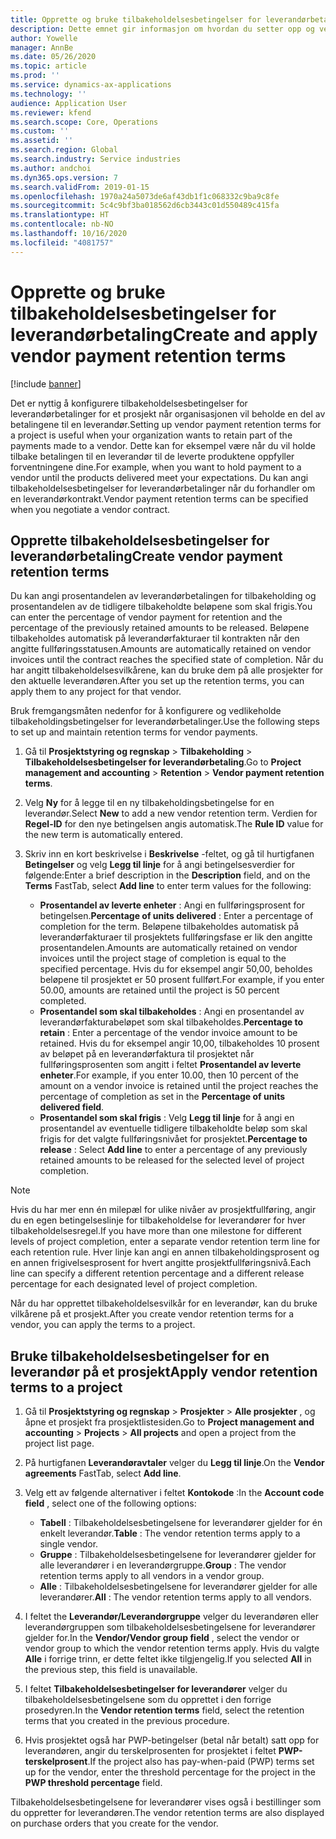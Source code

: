 ```yaml
---
title: Opprette og bruke tilbakeholdelsesbetingelser for leverandørbetaling
description: Dette emnet gir informasjon om hvordan du setter opp og vedlikeholder tilbakeholdelsesbetingelser for leverandørbetalinger.
author: Yowelle
manager: AnnBe
ms.date: 05/26/2020
ms.topic: article
ms.prod: ''
ms.service: dynamics-ax-applications
ms.technology: ''
audience: Application User
ms.reviewer: kfend
ms.search.scope: Core, Operations
ms.custom: ''
ms.assetid: ''
ms.search.region: Global
ms.search.industry: Service industries
ms.author: andchoi
ms.dyn365.ops.version: 7
ms.search.validFrom: 2019-01-15
ms.openlocfilehash: 1970a24a5073de6af43db1f1c068332c9ba9c8fe
ms.sourcegitcommit: 5c4c9bf3ba018562d6cb3443c01d550489c415fa
ms.translationtype: HT
ms.contentlocale: nb-NO
ms.lasthandoff: 10/16/2020
ms.locfileid: "4081757"
---
```

# <a name="create-and-apply-vendor-payment-retention-terms"></a><span data-ttu-id="9666a-103">Opprette og bruke tilbakeholdelsesbetingelser for leverandørbetaling</span><span class="sxs-lookup"><span data-stu-id="9666a-103">Create and apply vendor payment retention terms</span></span>

[!include [banner](../includes/banner.md)] 

<span data-ttu-id="9666a-104">Det er nyttig å konfigurere tilbakeholdelsesbetingelser for leverandørbetalinger for et prosjekt når organisasjonen vil beholde en del av betalingene til en leverandør.</span><span class="sxs-lookup"><span data-stu-id="9666a-104">Setting up vendor payment retention terms for a project is useful when your organization wants to retain part of the payments made to a vendor.</span></span> <span data-ttu-id="9666a-105">Dette kan for eksempel være når du vil holde tilbake betalingen til en leverandør til de leverte produktene oppfyller forventningene dine.</span><span class="sxs-lookup"><span data-stu-id="9666a-105">For example, when you want to hold payment to a vendor until the products delivered meet your expectations.</span></span> <span data-ttu-id="9666a-106">Du kan angi tilbakeholdelsesbetingelser for leverandørbetalinger når du forhandler om en leverandørkontrakt.</span><span class="sxs-lookup"><span data-stu-id="9666a-106">Vendor payment retention terms can be specified when you negotiate a vendor contract.</span></span>

## <a name="create-vendor-payment-retention-terms"></a><span data-ttu-id="9666a-107">Opprette tilbakeholdelsesbetingelser for leverandørbetaling</span><span class="sxs-lookup"><span data-stu-id="9666a-107">Create vendor payment retention terms</span></span>

<span data-ttu-id="9666a-108">Du kan angi prosentandelen av leverandørbetalingen for tilbakeholding og prosentandelen av de tidligere tilbakeholdte beløpene som skal frigis.</span><span class="sxs-lookup"><span data-stu-id="9666a-108">You can enter the percentage of vendor payment for retention and the percentage of the previously retained amounts to be released.</span></span> <span data-ttu-id="9666a-109">Beløpene tilbakeholdes automatisk på leverandørfakturaer til kontrakten når den angitte fullføringsstatusen.</span><span class="sxs-lookup"><span data-stu-id="9666a-109">Amounts are automatically retained on vendor invoices until the contract reaches the specified state of completion.</span></span> <span data-ttu-id="9666a-110">Når du har angitt tilbakeholdelsesvilkårene, kan du bruke dem på alle prosjekter for den aktuelle leverandøren.</span><span class="sxs-lookup"><span data-stu-id="9666a-110">After you set up the retention terms, you can apply them to any project for that vendor.</span></span>

<span data-ttu-id="9666a-111">Bruk fremgangsmåten nedenfor for å konfigurere og vedlikeholde tilbakeholdingsbetingelser for leverandørbetalinger.</span><span class="sxs-lookup"><span data-stu-id="9666a-111">Use the following steps to set up and maintain retention terms for vendor payments.</span></span> 

1. <span data-ttu-id="9666a-112">Gå til **Prosjektstyring og regnskap** > **Tilbakeholding** > **Tilbakeholdelsesbetingelser for leverandørbetaling**.</span><span class="sxs-lookup"><span data-stu-id="9666a-112">Go to **Project management and accounting** > **Retention** > **Vendor payment retention terms**.</span></span>
2. <span data-ttu-id="9666a-113">Velg **Ny** for å legge til en ny tilbakeholdingsbetingelse for en leverandør.</span><span class="sxs-lookup"><span data-stu-id="9666a-113">Select **New** to add a new vendor retention term.</span></span> <span data-ttu-id="9666a-114">Verdien for **Regel-ID** for den nye betingelsen angis automatisk.</span><span class="sxs-lookup"><span data-stu-id="9666a-114">The **Rule ID** value for the new term is automatically entered.</span></span> 
3. <span data-ttu-id="9666a-115">Skriv inn en kort beskrivelse i **Beskrivelse** -feltet, og gå til hurtigfanen **Betingelser** og velg **Legg til linje** for å angi betingelsesverdier for følgende:</span><span class="sxs-lookup"><span data-stu-id="9666a-115">Enter a brief description in the **Description** field, and on the **Terms** FastTab, select **Add line** to enter term values for the following:</span></span>

   - <span data-ttu-id="9666a-116">**Prosentandel av leverte enheter** : Angi en fullføringsprosent for betingelsen.</span><span class="sxs-lookup"><span data-stu-id="9666a-116">**Percentage of units delivered** : Enter a percentage of completion for the term.</span></span> <span data-ttu-id="9666a-117">Beløpene tilbakeholdes automatisk på leverandørfakturaer til prosjektets fullføringsfase er lik den angitte prosentandelen.</span><span class="sxs-lookup"><span data-stu-id="9666a-117">Amounts are automatically retained on vendor invoices until the project stage of completion is equal to the specified percentage.</span></span> <span data-ttu-id="9666a-118">Hvis du for eksempel angir 50,00, beholdes beløpene til prosjektet er 50 prosent fullført.</span><span class="sxs-lookup"><span data-stu-id="9666a-118">For example, if you enter 50.00, amounts are retained until the project is 50 percent completed.</span></span>
   - <span data-ttu-id="9666a-119">**Prosentandel som skal tilbakeholdes** : Angi en prosentandel av leverandørfakturabeløpet som skal tilbakeholdes.</span><span class="sxs-lookup"><span data-stu-id="9666a-119">**Percentage to retain** : Enter a percentage of the vendor invoice amount to be retained.</span></span> <span data-ttu-id="9666a-120">Hvis du for eksempel angir 10,00, tilbakeholdes 10 prosent av beløpet på en leverandørfaktura til prosjektet når fullføringsprosenten som angitt i feltet **Prosentandel av leverte enheter**.</span><span class="sxs-lookup"><span data-stu-id="9666a-120">For example, if you enter 10.00, then 10 percent of the amount on a vendor invoice is retained until the project reaches the percentage of completion as set in the **Percentage of units delivered field**.</span></span>
   - <span data-ttu-id="9666a-121">**Prosentandel som skal frigis** : Velg **Legg til linje** for å angi en prosentandel av eventuelle tidligere tilbakeholdte beløp som skal frigis for det valgte fullføringsnivået for prosjektet.</span><span class="sxs-lookup"><span data-stu-id="9666a-121">**Percentage to release** : Select **Add line** to enter a percentage of any previously retained amounts to be released for the selected level of project completion.</span></span>

> [!NOTE]
> <span data-ttu-id="9666a-122">Hvis du har mer enn én milepæl for ulike nivåer av prosjektfullføring, angir du en egen betingelseslinje for tilbakeholdelse for leverandører for hver tilbakeholdelsesregel.</span><span class="sxs-lookup"><span data-stu-id="9666a-122">If you have more than one milestone for different levels of project completion, enter a separate vendor retention term line for each retention rule.</span></span> <span data-ttu-id="9666a-123">Hver linje kan angi en annen tilbakeholdingsprosent og en annen frigivelsesprosent for hvert angitte prosjektfullføringsnivå.</span><span class="sxs-lookup"><span data-stu-id="9666a-123">Each line can specify a different retention percentage and a different release percentage for each designated level of project completion.</span></span>

<span data-ttu-id="9666a-124">Når du har opprettet tilbakeholdelsesvilkår for en leverandør, kan du bruke vilkårene på et prosjekt.</span><span class="sxs-lookup"><span data-stu-id="9666a-124">After you create vendor retention terms for a vendor, you can apply the terms to a project.</span></span>

## <a name="apply-vendor-retention-terms-to-a-project"></a><span data-ttu-id="9666a-125">Bruke tilbakeholdelsesbetingelser for en leverandør på et prosjekt</span><span class="sxs-lookup"><span data-stu-id="9666a-125">Apply vendor retention terms to a project</span></span>

1. <span data-ttu-id="9666a-126">Gå til **Prosjektstyring og regnskap** > **Prosjekter** > **Alle prosjekter** , og åpne et prosjekt fra prosjektlistesiden.</span><span class="sxs-lookup"><span data-stu-id="9666a-126">Go to **Project management and accounting** > **Projects** > **All projects** and open a project from the project list page.</span></span>
2. <span data-ttu-id="9666a-127">På hurtigfanen **Leverandøravtaler** velger du **Legg til linje**.</span><span class="sxs-lookup"><span data-stu-id="9666a-127">On the **Vendor agreements** FastTab, select **Add line**.</span></span>
3. <span data-ttu-id="9666a-128">Velg ett av følgende alternativer i feltet **Kontokode** :</span><span class="sxs-lookup"><span data-stu-id="9666a-128">In the **Account code field** , select one of the following options:</span></span> 

   - <span data-ttu-id="9666a-129">**Tabell** : Tilbakeholdelsesbetingelsene for leverandører gjelder for én enkelt leverandør.</span><span class="sxs-lookup"><span data-stu-id="9666a-129">**Table** : The vendor retention terms apply to a single vendor.</span></span>
   - <span data-ttu-id="9666a-130">**Gruppe** : Tilbakeholdelsesbetingelsene for leverandører gjelder for alle leverandører i en leverandørgruppe.</span><span class="sxs-lookup"><span data-stu-id="9666a-130">**Group** : The vendor retention terms apply to all vendors in a vendor group.</span></span>
   - <span data-ttu-id="9666a-131">**Alle** : Tilbakeholdelsesbetingelsene for leverandører gjelder for alle leverandører.</span><span class="sxs-lookup"><span data-stu-id="9666a-131">**All** : The vendor retention terms apply to all vendors.</span></span>

4. <span data-ttu-id="9666a-132">I feltet the **Leverandør/Leverandørgruppe** velger du leverandøren eller leverandørgruppen som tilbakeholdelsesbetingelsene for leverandører gjelder for.</span><span class="sxs-lookup"><span data-stu-id="9666a-132">In the **Vendor/Vendor group field** , select the vendor or vendor group to which the vendor retention terms apply.</span></span> <span data-ttu-id="9666a-133">Hvis du valgte **Alle** i forrige trinn, er dette feltet ikke tilgjengelig.</span><span class="sxs-lookup"><span data-stu-id="9666a-133">If you selected **All** in the previous step, this field is unavailable.</span></span>
5. <span data-ttu-id="9666a-134">I feltet **Tilbakeholdelsesbetingelser for leverandører** velger du tilbakeholdelsesbetingelsene som du opprettet i den forrige prosedyren.</span><span class="sxs-lookup"><span data-stu-id="9666a-134">In the **Vendor retention terms** field, select the retention terms that you created in the previous procedure.</span></span>
6. <span data-ttu-id="9666a-135">Hvis prosjektet også har PWP-betingelser (betal når betalt) satt opp for leverandøren, angir du terskelprosenten for prosjektet i feltet **PWP-terskelprosent**.</span><span class="sxs-lookup"><span data-stu-id="9666a-135">If the project also has pay-when-paid (PWP) terms set up for the vendor, enter the threshold percentage for the project in the **PWP threshold percentage** field.</span></span>

<span data-ttu-id="9666a-136">Tilbakeholdelsesbetingelsene for leverandører vises også i bestillinger som du oppretter for leverandøren.</span><span class="sxs-lookup"><span data-stu-id="9666a-136">The vendor retention terms are also displayed on purchase orders that you create for the vendor.</span></span>
